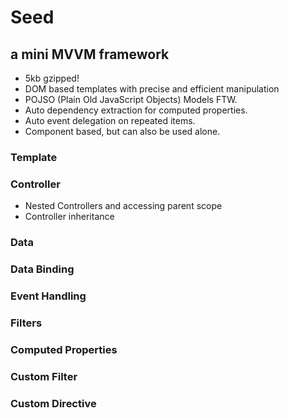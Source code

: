 # Seed
## a mini MVVM framework

- 5kb gzipped!
- DOM based templates with precise and efficient manipulation
- POJSO (Plain Old JavaScript Objects) Models FTW.
- Auto dependency extraction for computed properties.
- Auto event delegation on repeated items.
- Component based, but can also be used alone.

### Template

### Controller

- Nested Controllers and accessing parent scope
- Controller inheritance

### Data

### Data Binding

### Event Handling

### Filters

### Computed Properties

### Custom Filter

### Custom Directive